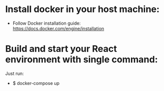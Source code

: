# Install docker in your host machine:

* Follow Docker installation guide: https://docs.docker.com/engine/installation

# Build and start your React environment with single command:

Just run:

* $ docker-compose up
